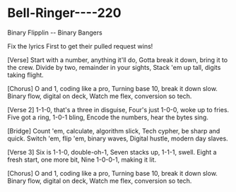 # Bell-Ringer----220
Binary Flipplin -- Binary Bangers

Fix the lyrics First to get their pulled request wins!

[Verse]
Start with a number, anything it'll do,
Gotta break it down, bring it to the crew.
Divide by two, remainder in your sights,
Stack 'em up tall, digits taking flight.

[Chorus]
O and 1, coding like a pro,
Turning base 10, break it down slow.
Binary flow, digital on deck,
Watch me flex, conversion so tech.

[Verse 2]
1-1-0, that's a three in disguise,
Four's just 1-0-0, woke up to fries.
Five got a ring, 1-0-1 bling,
Encode the numbers, hear the bytes sing.

[Bridge]
Count 'em, calculate, algorithm slick,
Tech cypher, be sharp and quick.
Switch 'em, flip 'em, binary waves,
Digital hustle, modern day slaves.

[Verse 3]
Six is 1-1-0, double-oh-1,
Seven stacks up, 1-1-1, swell.
Eight a fresh start, one more bit,
Nine 1-0-0-1, making it lit.

[Chorus]
O and 1, coding like a pro,
Turning base 10, break it down slow.
Binary flow, digital on deck,
Watch me flex, conversion so tech.
